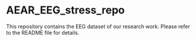 # AEAR_EEG_stress_repo
This repository contains the EEG dataset of our research work.
Please refer to the README file for details.
